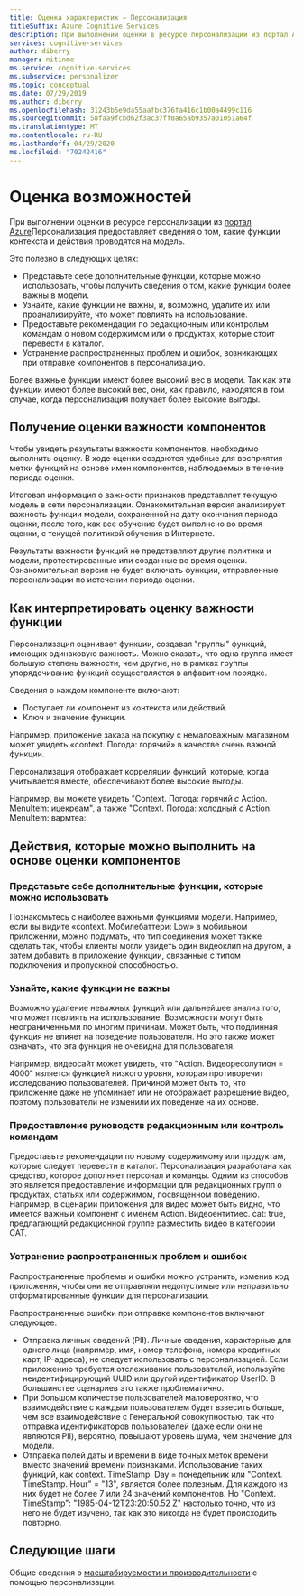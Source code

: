 ```yaml
---
title: Оценка характеристик — Персонализация
titleSuffix: Azure Cognitive Services
description: При выполнении оценки в ресурсе персонализации из портал Azure Персонализация предоставляет сведения о том, какие функции контекста и действия проводятся на модель.
services: cognitive-services
author: diberry
manager: nitinme
ms.service: cognitive-services
ms.subservice: personalizer
ms.topic: conceptual
ms.date: 07/29/2019
ms.author: diberry
ms.openlocfilehash: 31243b5e9da55aafbc376fa416c1b00a4499c116
ms.sourcegitcommit: 58faa9fcbd62f3ac37ff0a65ab9357a01051a64f
ms.translationtype: MT
ms.contentlocale: ru-RU
ms.lasthandoff: 04/29/2020
ms.locfileid: "70242416"
---
```

# <a name="feature-evaluation"></a>Оценка возможностей

При выполнении оценки в ресурсе персонализации из [портал Azure](https://portal.azure.com)Персонализация предоставляет сведения о том, какие функции контекста и действия проводятся на модель. 

Это полезно в следующих целях:

* Представьте себе дополнительные функции, которые можно использовать, чтобы получить сведения о том, какие функции более важны в модели.
* Узнайте, какие функции не важны, и, возможно, удалите их или проанализируйте, что может повлиять на использование.
* Предоставьте рекомендации по редакционным или контрольм командам о новом содержимом или о продуктах, которые стоит перевести в каталог.
* Устранение распространенных проблем и ошибок, возникающих при отправке компонентов в персонализацию.

Более важные функции имеют более высокий вес в модели. Так как эти функции имеют более высокий вес, они, как правило, находятся в том случае, когда персонализация получает более высокие выгоды.

## <a name="getting-feature-importance-evaluation"></a>Получение оценки важности компонентов

Чтобы увидеть результаты важности компонентов, необходимо выполнить оценку. В ходе оценки создаются удобные для восприятия метки функций на основе имен компонентов, наблюдаемых в течение периода оценки.

Итоговая информация о важности признаков представляет текущую модель в сети персонализации. Ознакомительная версия анализирует важность функции модели, сохраненной на дату окончания периода оценки, после того, как все обучение будет выполнено во время оценки, с текущей политикой обучения в Интернете. 

Результаты важности функций не представляют другие политики и модели, протестированные или созданные во время оценки.  Ознакомительная версия не будет включать функции, отправленные персонализации по истечении периода оценки.

## <a name="how-to-interpret-the-feature-importance-evaluation"></a>Как интерпретировать оценку важности функции

Персонализация оценивает функции, создавая "группы" функций, имеющих одинаковую важность. Можно сказать, что одна группа имеет большую степень важности, чем другие, но в рамках группы упорядочивание функций осуществляется в алфавитном порядке.

Сведения о каждом компоненте включают:

* Поступает ли компонент из контекста или действий.
* Ключ и значение функции.

Например, приложение заказа на покупку с немаловажным магазином может увидеть «context. Погода: горячий» в качестве очень важной функции.

Персонализация отображает корреляции функций, которые, когда учитывается вместе, обеспечивают более высокие выгоды.

Например, вы можете увидеть "Context. Погода: горячий *с* Action. MenuItem: ицекреам", а также "Context. Погода: холодный *с* Action. MenuItem: вармтеа:

## <a name="actions-you-can-take-based-on-feature-evaluation"></a>Действия, которые можно выполнить на основе оценки компонентов

### <a name="imagine-additional-features-you-could-use"></a>Представьте себе дополнительные функции, которые можно использовать

Познакомьтесь с наиболее важными функциями модели. Например, если вы видите «context. Мобилебаттери: Low» в мобильном приложении, можно подумать, что тип соединения может также сделать так, чтобы клиенты могли увидеть один видеоклип на другом, а затем добавить в приложение функции, связанные с типом подключения и пропускной способностью.

### <a name="see-what-features-are-not-important"></a>Узнайте, какие функции не важны

Возможно удаление неважных функций или дальнейшее анализ того, что может повлиять на использование. Возможности могут быть неограниченными по многим причинам. Может быть, что подлинная функция не влияет на поведение пользователя. Но это также может означать, что эта функция не очевидна для пользователя. 

Например, видеосайт может увидеть, что "Action. Видеоресолутион = 4000" является функцией низкого уровня, которая противоречит исследованию пользователей. Причиной может быть то, что приложение даже не упоминает или не отображает разрешение видео, поэтому пользователи не изменили их поведение на их основе.

### <a name="provide-guidance-to-editorial-or-curation-teams"></a>Предоставление руководств редакционным или контроль командам

Предоставьте рекомендации по новому содержимому или продуктам, которые следует перевести в каталог. Персонализация разработана как средство, которое дополняет персонал и команды. Одним из способов это является предоставление информации для редакционных групп о продуктах, статьях или содержимом, посвященном поведению. Например, в сценарии приложения для видео может быть видно, что имеется важный компонент с именем Action. Видеоентитиес. cat: true, предлагающий редакционной группе разместить видео в категории CAT.

### <a name="troubleshoot-common-problems-and-mistakes"></a>Устранение распространенных проблем и ошибок

Распространенные проблемы и ошибки можно устранить, изменив код приложения, чтобы они не отправляли недопустимые или неправильно отформатированные функции для персонализации. 

Распространенные ошибки при отправке компонентов включают следующее.

* Отправка личных сведений (PII). Личные сведения, характерные для одного лица (например, имя, номер телефона, номера кредитных карт, IP-адреса), не следует использовать с персонализацией. Если приложению требуется отслеживание пользователей, используйте неидентифицирующий UUID или другой идентификатор UserID. В большинстве сценариев это также проблематично.
* При большом количестве пользователей маловероятно, что взаимодействие с каждым пользователем будет взвесить больше, чем все взаимодействие с Генеральной совокупностью, так что отправка идентификаторов пользователей (даже если они не являются PII), вероятно, повышают уровень шума, чем значение для модели.
* Отправка полей даты и времени в виде точных меток времени вместо значений времени признаками. Использование таких функций, как context. TimeStamp. Day = понедельник или "Context. TimeStamp. Hour" = "13", является более полезным. Для каждого из них будет не более 7 или 24 значений компонентов. Но "Context. TimeStamp": "1985-04-12T23:20:50.52 Z" настолько точно, что из него не будет изучено, так как это никогда не будет происходить повторно.

## <a name="next-steps"></a>Следующие шаги

Общие сведения о [масштабируемости и производительности](concepts-scalability-performance.md) с помощью персонализации.

